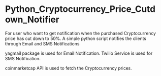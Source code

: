 # Python_Cryptocurrency_Price_Cutdown_Notifier
For user who want to get notification when the purchased Cryptocurrency price has cut down to 50%.
A simple python script notifies the clients through Email and SMS Notifications

yagmail package is used for Email Notification. 
Twilio Service is used for SMS Notification.

coinmarketcap API is used to fetch the Cryptocurrency prices.
